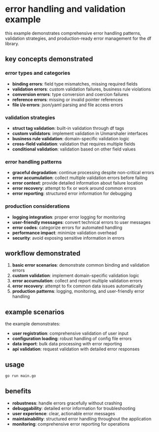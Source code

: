 # error handling and validation example

this example demonstrates comprehensive error handling patterns, validation strategies, and production-ready error management for the df library.

## key concepts demonstrated

### **error types and categories**
- **binding errors**: field type mismatches, missing required fields
- **validation errors**: custom validation failures, business rule violations
- **conversion errors**: type conversion and coercion failures
- **reference errors**: missing or invalid pointer references
- **file i/o errors**: json/yaml parsing and file access errors

### **validation strategies**
- **struct tag validation**: built-in validation through df tags
- **custom validators**: implement validation in Unmarshaler interfaces
- **business rule validation**: domain-specific validation logic
- **cross-field validation**: validation that requires multiple fields
- **conditional validation**: validation based on other field values

### **error handling patterns**
- **graceful degradation**: continue processing despite non-critical errors
- **error accumulation**: collect multiple validation errors before failing
- **error context**: provide detailed information about failure location
- **error recovery**: attempt to fix or work around common errors
- **error reporting**: structured error information for debugging

### **production considerations**
- **logging integration**: proper error logging for monitoring
- **user-friendly messages**: convert technical errors to user messages
- **error codes**: categorize errors for automated handling
- **performance impact**: minimize validation overhead
- **security**: avoid exposing sensitive information in errors

## workflow demonstrated

1. **basic error scenarios**: demonstrate common binding and validation errors
2. **custom validation**: implement domain-specific validation logic
3. **error accumulation**: collect and report multiple validation errors
4. **error recovery**: attempt to fix common data issues automatically
5. **production patterns**: logging, monitoring, and user-friendly error handling

## example scenarios

the example demonstrates:
- **user registration**: comprehensive validation of user input
- **configuration loading**: robust handling of config file errors
- **data import**: bulk data processing with error reporting
- **api validation**: request validation with detailed error responses

## usage

```bash
go run main.go
```

## benefits

- **robustness**: handle errors gracefully without crashing
- **debuggability**: detailed error information for troubleshooting
- **user experience**: clear, actionable error messages
- **maintainability**: structured error handling throughout the application
- **monitoring**: comprehensive error reporting for operations
